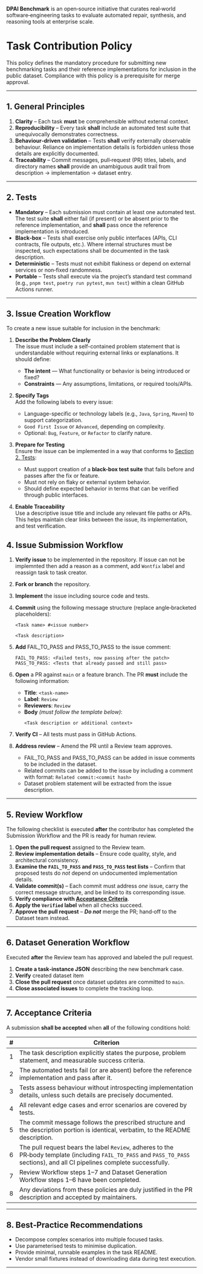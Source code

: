 **DPAI Benchmark** is an open‑source initiative that curates real‑world software‑engineering tasks to evaluate automated repair, synthesis, and reasoning tools at enterprise scale.

# Task Contribution Policy

This policy defines the mandatory procedure for submitting new benchmarking tasks and their reference implementations for inclusion in the public dataset. Compliance with this policy is a prerequisite for merge approval.

---

## 1. General Principles

1. **Clarity** – Each task **must** be comprehensible without external context.
2. **Reproducibility** – Every task **shall** include an automated test suite that unequivocally demonstrates correctness.
3. **Behaviour‑driven validation** – Tests **shall** verify externally observable behaviour. Reliance on implementation details is forbidden unless those details are explicitly documented.
4. **Traceability** – Commit messages, pull‑request (PR) titles, labels, and directory names **shall** provide an unambiguous audit trail from description → implementation → dataset entry.

---

## 2. Tests

- **Mandatory** – Each submission must contain at least one automated test. The test suite **shall** either fail (if present) or be absent prior to the reference implementation, and **shall** pass once the reference implementation is introduced.
- **Black‑box** – Tests shall exercise only public interfaces (APIs, CLI contracts, file outputs, etc.). Where internal structures must be inspected, such expectations shall be documented in the task description.
- **Deterministic** – Tests must not exhibit flakiness or depend on external services or non‑fixed randomness.
- **Portable** – Tests shall execute via the project’s standard test command (e.g., `pnpm test`, `poetry run pytest`, `mvn test`) within a clean GitHub Actions runner.

---

## 3. Issue Creation Workflow

To create a new issue suitable for inclusion in the benchmark:

1. **Describe the Problem Clearly**\
   The issue must include a self-contained problem statement that is understandable without requiring external links or explanations. It should define:

    - **The intent** — What functionality or behavior is being introduced or fixed?
    - **Constraints** — Any assumptions, limitations, or required tools/APIs.

2. **Specify Tags**\
   Add the following labels to every issue:

    - Language-specific or technology labels (e.g., `Java`, `Spring`, `Maven`) to support categorization.
    - `Good First Issue` or `Advanced`, depending on complexity.
    - Optional: `Bug`, `Feature`, or `Refactor` to clarify nature.

3. **Prepare for Testing**\
   Ensure the issue can be implemented in a way that conforms to [Section 2. Tests](#2-tests):

    - Must support creation of a **black-box test suite** that fails before and passes after the fix or feature.
    - Must not rely on flaky or external system behavior.
    - Should define expected behavior in terms that can be verified through public interfaces.

4. **Enable Traceability**\
   Use a descriptive issue title and include any relevant file paths or APIs. This helps maintain clear links between the issue, its implementation, and test verification.

## 4. Issue Submission Workflow

1. **Verify issue** to be implemented in the repository. If issue can not be implemnted then add a reason as a comment, add `Wontfix` label and reassign task to task creator.
2. **Fork or branch** the repository.
3. **Implement** the issue including source code and tests.
4. **Commit** using the following message structure (replace angle‑bracketed placeholders):
   ```
   <Task name> #<issue number>

   <Task description>
   ```
5. **Add** FAIL_TO_PASS and PASS_TO_PASS to the issue comment:
   ```
   FAIL_TO_PASS: <Failed tests, now passing after the patch>
   PASS_TO_PASS: <Tests that already passed and still pass>
   ```
6. **Open** a PR against `main` or a feature branch. The PR **must** include the following information:
    - **Title**: `<task‑name>`
    - **Label**: `Review`
    - **Reviewers**: `Review`
    - **Body** *(must follow the template below)*:
      ```
      <Task description or additional context>
      ```
7. **Verify CI** – All tests must pass in GitHub Actions.
8. **Address review** – Amend the PR until a Review team approves.

    - FAIL_TO_PASS and PASS_TO_PASS can be added in issue comments to be included in the dataset.
    - Related commits can be added to the issue by including a comment with format: `Related commit:<commit hash>`
    - Dataset problem statement will be extracted from the issue description.

---

## 5. Review Workflow

The following checklist is executed **after** the contributor has completed the Submission Workflow and the PR is ready for human review.

1. **Open the pull request** assigned to the Review team.
2. **Review implementation details** – Ensure code quality, style, and architectural consistency.
3. **Examine the `FAIL_TO_PASS` and `PASS_TO_PASS` test lists** – Confirm that proposed tests do *not* depend on undocumented implementation details.
4. **Validate commit(s)** – Each commit must address *one* issue, carry the correct message structure, and be linked to its corresponding issue.
5. **Verify compliance with [Acceptance Criteria](https://github.com/jetbrains-eval-lab#7-acceptance-criteria)**.
6. **Apply the `Verified` label** when all checks succeed.
7. **Approve the pull request** – ***Do not*** merge the PR; hand‑off to the Dataset team instead.

---

## 6. Dataset Generation Workflow

Executed **after** the Review team has approved and labeled the pull request.

1. **Create a task‑instance JSON** describing the new benchmark case.
2. **Verify** created dataset item
3. **Close the pull request** once dataset updates are committed to `main`.
4. **Close associated issues** to complete the tracking loop.

---

## 7. Acceptance Criteria

A submission **shall be accepted** when **all** of the following conditions hold:

| # | Criterion                                                                                                                                                                      |
| - | ------------------------------------------------------------------------------------------------------------------------------------------------------------------------------ |
| 1 | The task description explicitly states the purpose, problem statement, and measurable success criteria.                                                                        |
| 2 | The automated tests fail (or are absent) before the reference implementation and pass after it.                                                                                |
| 3 | Tests assess behaviour without introspecting implementation details, unless such details are precisely documented.                                                             |
| 4 | All relevant edge cases and error scenarios are covered by tests.                                                                                                              |
| 5 | The commit message follows the prescribed structure and the description portion is identical, verbatim, to the README description.                                             |
| 6 | The pull request bears the label `Review`, adheres to the PR‑body template (including `FAIL_TO_PASS` and `PASS_TO_PASS` sections), and all CI pipelines complete successfully. |
| 7 | Review Workflow steps 1–7 and Dataset Generation Workflow steps 1–6 have been completed.                                                                                       |
| 8 | Any deviations from these policies are duly justified in the PR description and accepted by maintainers.                                                                       |

---

## 8. Best‑Practice Recommendations

- Decompose complex scenarios into multiple focused tasks.
- Use parameterised tests to minimise duplication.
- Provide minimal, runnable examples in the task README.
- Vendor small fixtures instead of downloading data during test execution.

---
